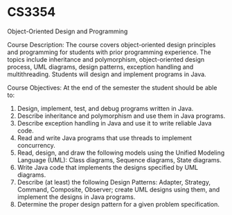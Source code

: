 # CS3354
Object-Oriented Design and Programming

Course Description:
The course covers object-oriented design principles and programming for students with prior programming experience. The topics include inheritance and polymorphism, object-oriented design process, UML diagrams, design patterns, exception handling and multithreading. Students will design and implement programs in Java.

Course Objectives:
 At the end of the semester the student should be able to:
1.	Design, implement, test, and debug programs written in Java.
2.	Describe inheritance and polymorphism and use them in Java programs.
3.	Describe exception handling in Java and use it to write reliable Java code.
4.	Read and write Java programs that use threads to implement concurrency.
5.	Read, design, and draw the following models using the Unified Modeling Language (UML): Class diagrams, Sequence diagrams, State diagrams.
6.	Write Java code that implements the designs specified by UML diagrams.
7.	Describe (at least) the following Design Patterns: Adapter, Strategy, Command, Composite, Observer; create UML designs using them, and implement the designs in Java programs.
8.	Determine the proper design pattern for a given problem specification.
 


